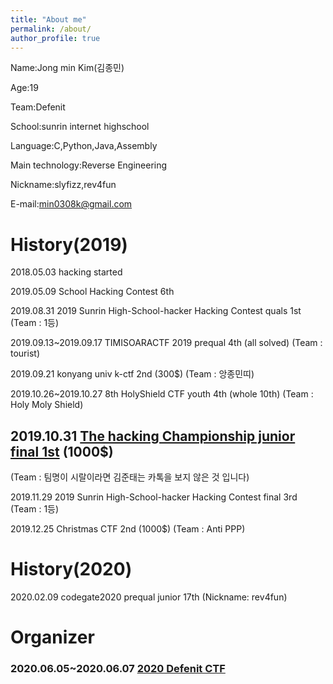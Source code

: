 ```yaml
---
title: "About me"
permalink: /about/
author_profile: true
---
```


Name:Jong min Kim(김종민) 

Age:19

Team:Defenit

School:sunrin internet highschool 

Language:C,Python,Java,Assembly

Main technology:Reverse Engineering

Nickname:slyfizz,rev4fun 

E-mail:min0308k@gmail.com

# History(2019)

2018.05.03 hacking started

2019.05.09 School Hacking Contest 6th

2019.08.31 2019 Sunrin High-School-hacker Hacking Contest quals 1st
(Team : 1등)

2019.09.13~2019.09.17 TIMISOARACTF 2019 prequal 4th (all solved)
(Team : tourist)

2019.09.21 konyang univ k-ctf 2nd (300$)
(Team : 앙종민띠)

2019.10.26~2019.10.27 8th HolyShield CTF youth 4th (whole 10th)
(Team : Holy Moly Shield)

## 2019.10.31 [The hacking Championship junior final 1st](https://news.unn.net/news/articleView.html?idxno=221717) (1000$)
(Team : 팀명이 시랄이라면 김준태는 카톡을 보지 않은 것 입니다)

2019.11.29 2019 Sunrin High-School-hacker Hacking Contest final 3rd
(Team : 1등)

2019.12.25 Christmas CTF 2nd (1000$) 
(Team : Anti PPP)

# History(2020)

2020.02.09 codegate2020 prequal junior 17th
(Nickname: rev4fun)


# Organizer
### 2020.06.05~2020.06.07 [2020 Defenit CTF](https://github.com/slyfizz3/Make-challenges/tree/master/2020DefenitCTF)


